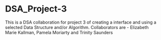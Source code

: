 # DSA_Project-3
This is a DSA collaboration for project 3 of creating a interface and using a selected Data Structure and/or Algorithm. 
Collaborators are  - Elizabeth Marie Kallman, Pamela Moriarty and Trinity Saunders
